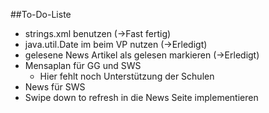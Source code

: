 ##To-Do-Liste

* strings.xml benutzen (->Fast fertig)
* java.util.Date im beim VP nutzen (->Erledigt)
* gelesene News Artikel als gelesen markieren (->Erledigt)
* Mensaplan für GG und SWS
  * Hier fehlt noch Unterstützung der Schulen
* News für SWS
* Swipe down to refresh in die News Seite implementieren
